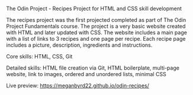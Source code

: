The Odin Project - Recipes Project for HTML and CSS skill development 

The recipes project was the first projected completed as part of The Odin Project Fundamentals course. 
The project is a very basic website created with HTML and later updated with CSS. The website includes a main page with a list of links to 3 recipes and one page per recipe. Each recipe page includes a picture, description, ingredients and instructions.

Core skills: HTML, CSS, Git

Detailed skills: HTML file creation via Git, HTML boilerplate, multi-page website, link to images, ordered and unordered lists, minimal CSS

Live preview: https://meganbyrd22.github.io/odin-recipes/
